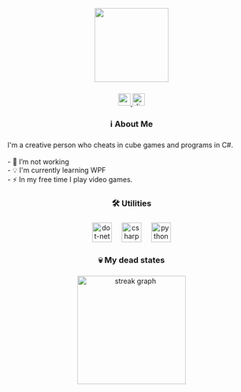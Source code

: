 <div align="center">
  <img height="150" src="https://avatars.githubusercontent.com/u/126273777?v=4"  />
</div>

###

<div align="center">
  <a href="https://www.youtube.com/channel/UCGtIjzBSPTP-pisjkOhdK1w" target="_blank">
    <img src="https://img.shields.io/static/v1?message=Youtube&logo=youtube&label=&color=dodgerblue&logoColor=white&labelColor=dodgerblue&style=for-the-badge" height="25" alt="youtube logo"  />
  </a>
  <a href="https://discord.com/invite/kGHMbRzwGt" target="_blank">
    <img src="https://img.shields.io/static/v1?message=Selenite&logo=discord&label=&color=dodgerblue&logoColor=white&labelColor=dodgerblue&style=for-the-badge" height="25" alt="discord logo"  />
  </a>
</div>

###

<h3 align="center">ℹ️  About Me</h3>

###

<p align="left">I'm a creative person who cheats in cube games and programs in C#.<br><br>- 🔨 I’m not working <br>- 💡 I'm currently learning WPF<br>- ⚡ In my free time I play video games.</p>

###

<h3 align="center">🛠 Utilities</h3>

###

<div align="center">
  <img src="https://cdn.jsdelivr.net/gh/devicons/devicon/icons/dot-net/dot-net-plain-wordmark.svg" height="40" alt="dot-net logo"  />
  <img width="12" />
  <img src="https://cdn.jsdelivr.net/gh/devicons/devicon/icons/csharp/csharp-line.svg" height="40" alt="csharp logo"  />
  <img width="12" />
  <img src="https://cdn.jsdelivr.net/gh/devicons/devicon/icons/python/python-plain.svg" height="40" alt="python logo"  />
</div>

###

<h3 align="center">💀 My dead states</h3>

###

<div align="center">
  <img src="https://streak-stats.demolab.com?user=CatsPnewed1337&locale=en&mode=daily&theme=dark&hide_border=false&border_radius=5&order=3" height="220" alt="streak graph"  />
</div>

###
